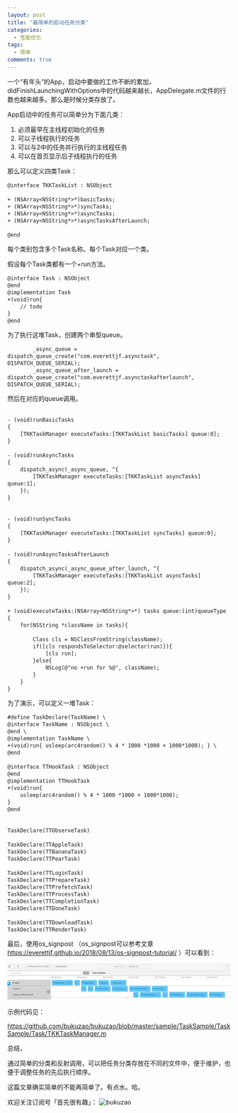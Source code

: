 ```yaml
---
layout: post
title: "最简单的启动任务分类"
categories:
  - 性能优化
tags:
  - 简单
comments: true
---
```


一个“有年头”的App，启动中要做的工作不断的累加，didFinishLaunchingWithOptions中的代码越来越长，AppDelegate.m文件的行数也越来越多。那么是时候分类存放了。

<!-- more -->

App启动中的任务可以简单分为下面几类：

1. 必须最早在主线程初始化的任务
2. 可以子线程执行的任务
3. 可以与2中的任务并行执行的主线程任务
4. 可以在首页显示后子线程执行的任务

那么可以定义四类Task：

```
@interface TKKTaskList : NSObject

+ (NSArray<NSString*>*)basicTasks;
+ (NSArray<NSString*>*)syncTasks;
+ (NSArray<NSString*>*)asyncTasks;
+ (NSArray<NSString*>*)asyncTasksAfterLaunch;

@end
```

每个类别包含多个Task名称。每个Task对应一个类。

假设每个Task类都有一个+run方法。

```
@interface Task : NSObject
@end
@implementation Task
+(void)run{
    // todo
}
@end
```


为了执行这堆Task，创建两个串型queue。

```
        _async_queue = dispatch_queue_create("com.everettjf.asynctask", DISPATCH_QUEUE_SERIAL);
        _async_queue_after_launch = dispatch_queue_create("com.everettjf.asynctaskafterlaunch", DISPATCH_QUEUE_SERIAL);
```

然后在对应的queue调用。

```

- (void)runBasicTasks
{
    [TKKTaskManager executeTasks:[TKKTaskList basicTasks] queue:0];
}

- (void)runAsyncTasks
{
    dispatch_async(_async_queue, ^{
        [TKKTaskManager executeTasks:[TKKTaskList asyncTasks] queue:1];
    });
}


- (void)runSyncTasks
{
    [TKKTaskManager executeTasks:[TKKTaskList syncTasks] queue:0];
}

- (void)runAsyncTasksAfterLaunch
{
    dispatch_async(_async_queue_after_launch, ^{
        [TKKTaskManager executeTasks:[TKKTaskList asyncTasks] queue:2];
    });
}

+ (void)executeTasks:(NSArray<NSString*>*) tasks queue:(int)queueType
{
    for(NSString *className in tasks){

        Class cls = NSClassFromString(className);
        if([cls respondsToSelector:@selector(run)]){
            [cls run];
        }else{
            NSLog(@"no +run for %@", className);
        }
    }
}

```

为了演示，可以定义一堆Task：

```
#define TaskDeclare(TaskName) \
@interface TaskName : NSObject \
@end \
@implementation TaskName \
+(void)run{ usleep(arc4random() % 4 * 1000 *1000 + 1000*1000); } \
@end

@interface TTHookTask : NSObject
@end
@implementation TTHookTask
+(void)run{
    usleep(arc4random() % 4 * 1000 *1000 + 1000*1000);
}
@end


TaskDeclare(TTObserveTask)

TaskDeclare(TTAppleTask)
TaskDeclare(TTBananaTask)
TaskDeclare(TTPearTask)

TaskDeclare(TTLoginTask)
TaskDeclare(TTPrepareTask)
TaskDeclare(TTPrefetchTask)
TaskDeclare(TTProcessTask)
TaskDeclare(TTCompletionTask)
TaskDeclare(TTDoneTask)

TaskDeclare(TTDownloadTask)
TaskDeclare(TTRenderTask)

```


最后，使用os_signpost （os_signpost可以参考文章 https://everettjf.github.io/2018/08/13/os-signpost-tutorial/ ）可以看到：

![](/media/15350423765697.jpg)


示例代码见：

<https://github.com/bukuzao/bukuzao/blob/master/sample/TaskSample/TaskSample/Task/TKKTaskManager.m>

总结，

通过简单的分类和反射调用，可以把任务分类存放在不同的文件中，便于维护，也便于调整任务的先后执行顺序。

这篇文章确实简单的不能再简单了。有点水。哈。



欢迎关注订阅号「首先很有趣」：
![bukuzao](https://everettjf.github.io/images/fun.jpg)

